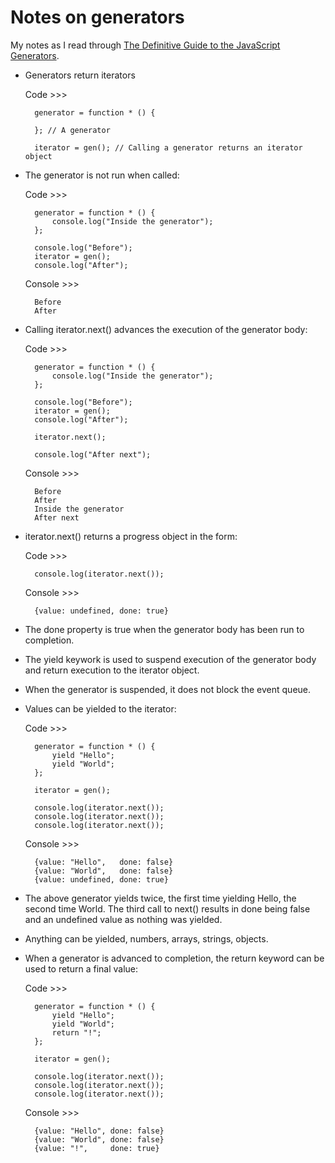 # Notes on generators

My notes as I read through [The Definitive Guide to the JavaScript Generators](http://gajus.com/blog/2/the-definitive-guide-to-the-javascript-generators).

- Generators return iterators

	Code >>>
	
		generator = function * () {

		}; // A generator

		iterator = gen(); // Calling a generator returns an iterator object

- The generator is not run when called:

	Code >>>

		generator = function * () {
			console.log("Inside the generator");
		};

		console.log("Before");
		iterator = gen();
		console.log("After");

	Console >>>

		Before
		After

- Calling iterator.next() advances the execution of the generator body:

	Code >>>

		generator = function * () {
			console.log("Inside the generator");
		};

		console.log("Before");
		iterator = gen();
		console.log("After");

		iterator.next();

		console.log("After next");

	Console >>>

		Before
		After
		Inside the generator
		After next

- iterator.next() returns a progress object in the form:

	Code >>>

		console.log(iterator.next());

	Console >>>

		{value: undefined, done: true}

- The done property is true when the generator body has been run to completion.

- The yield keywork is used to suspend execution of the generator body and return execution to the iterator object.

- When the generator is suspended, it does not block the event queue.

- Values can be yielded to the iterator:

	Code >>>

		generator = function * () {
			yield "Hello";
			yield "World";
		};

		iterator = gen();

		console.log(iterator.next());
		console.log(iterator.next());
		console.log(iterator.next());

	Console >>>

		{value: "Hello",   done: false}
		{value: "World",   done: false}
		{value: undefined, done: true}

- The above generator yields twice, the first time yielding Hello, the second time World. The third call to next() results in done being false and an undefined value as nothing was yielded.

- Anything can be yielded, numbers, arrays, strings, objects.

- When a generator is advanced to completion, the return keyword can be used to return a final value:

	Code >>>

		generator = function * () {
			yield "Hello";
			yield "World";
			return "!";
		};

		iterator = gen();

		console.log(iterator.next());
		console.log(iterator.next());
		console.log(iterator.next());

	Console >>>

		{value: "Hello", done: false}
		{value: "World", done: false}
		{value: "!",     done: true}
